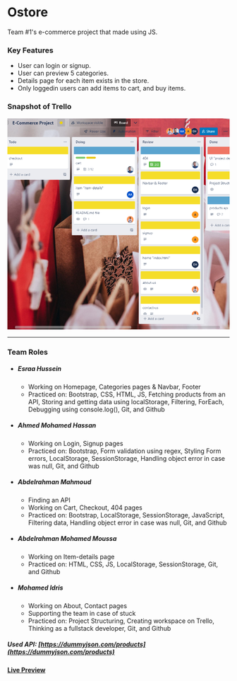 # Ostore

Team #1's e-commerce project that made using JS.

### Key Features

- User can login or signup.
- User can preview 5 categories.
- Details page for each item exists in the store.
- Only loggedin users can add items to cart, and buy items.

### Snapshot of Trello

![Project Management](./images/trello.png)

---

### Team Roles

- ##### Esraa Hussein

  - Working on Homepage, Categories pages & Navbar, Footer
  - Practiced on: Bootstrap, CSS, HTML, JS, Fetching products from an API, Storing and getting data using localStorage, Filtering, ForEach, Debugging using console.log(), Git, and Github

- ##### Ahmed Mohamed Hassan

  - Working on Login, Signup pages
  - Practiced on: Bootstrap, Form validation using regex, Styling Form errors, LocalStorage, SessionStorage, Handling object error in case was null, Git, and Github

- ##### Abdelrahman Mahmoud

  - Finding an API
  - Working on Cart, Checkout, 404 pages
  - Practiced on: Bootstrap, LocalStorage, SessionStorage, JavaScript, Filtering data, Handling object error in case was null, Git, and Github

- ##### Abdelrahman Mohamed Moussa

  - Working on Item-details page
  - Practiced on: HTML, CSS, JS, LocalStorage, SessionStorage, Git, and Github

- ##### Mohamed Idris
  - Working on About, Contact pages
  - Supporting the team in case of stuck
  - Practiced on: Project Structuring, Creating workspace on Trello, Thinking as a fullstack developer, Git, and Github

##### Used API: [https://dummyjson.com/products](https://dummyjson.com/products)

#### [Live Preview](https://edriso.github.io/Ostore/)
